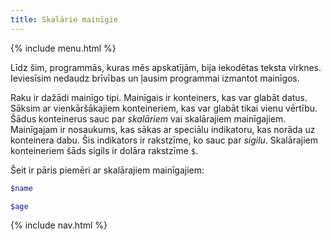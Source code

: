 ```yaml
---
title: Skalārie mainīgie
---
```


{% include menu.html %}

Līdz šim, programmās, kuras mēs apskatījām, bija iekodētas teksta virknes. Ieviesīsim nedaudz brīvības un ļausim programmai izmantot mainīgos.

Raku ir dažādi mainīgo tipi. Mainīgais ir konteiners, kas var glabāt datus. Sāksim ar vienkāršākajiem konteineriem, kas var glabāt tikai vienu vērtību. Šādus konteinerus sauc par _skalāriem_ vai skalārajiem mainīgajiem. Mainīgajam ir nosaukums, kas sākas ar speciālu indikatoru, kas norāda uz konteinera dabu. Šis indikators ir rakstzīme, ko sauc par _sigilu_. Skalārajiem konteineriem šāds sigils ir dolāra rakstzīme `$`.

Šeit ir pāris piemēri ar skalārajiem mainīgajiem:

```raku
$name

$age
```

{% include nav.html %}